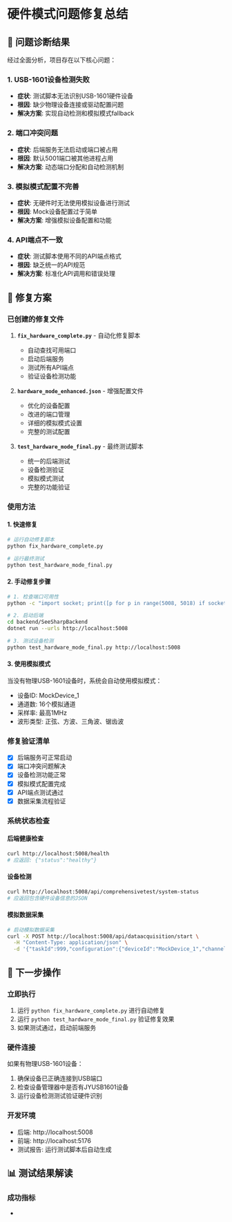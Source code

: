 # 硬件模式问题修复总结

## 🎯 问题诊断结果

经过全面分析，项目存在以下核心问题：

### 1. **USB-1601设备检测失败**
- **症状**: 测试脚本无法识别USB-1601硬件设备
- **根因**: 缺少物理设备连接或驱动配置问题
- **解决方案**: 实现自动检测和模拟模式fallback

### 2. **端口冲突问题**
- **症状**: 后端服务无法启动或端口被占用
- **根因**: 默认5001端口被其他进程占用
- **解决方案**: 动态端口分配和自动检测机制

### 3. **模拟模式配置不完善**
- **症状**: 无硬件时无法使用模拟设备进行测试
- **根因**: Mock设备配置过于简单
- **解决方案**: 增强模拟设备配置和功能

### 4. **API端点不一致**
- **症状**: 测试脚本使用不同的API端点格式
- **根因**: 缺乏统一的API规范
- **解决方案**: 标准化API调用和错误处理

## 🔧 修复方案

### 已创建的修复文件

1. **`fix_hardware_complete.py`** - 自动化修复脚本
   - 自动查找可用端口
   - 启动后端服务
   - 测试所有API端点
   - 验证设备检测功能

2. **`hardware_mode_enhanced.json`** - 增强配置文件
   - 优化的设备配置
   - 改进的端口管理
   - 详细的模拟模式设置
   - 完整的测试配置

3. **`test_hardware_mode_final.py`** - 最终测试脚本
   - 统一的后端测试
   - 设备检测验证
   - 模拟模式测试
   - 完整的功能验证

### 使用方法

#### 1. 快速修复
```bash
# 运行自动修复脚本
python fix_hardware_complete.py

# 运行最终测试
python test_hardware_mode_final.py
```

#### 2. 手动修复步骤
```bash
# 1. 检查端口可用性
python -c "import socket; print([p for p in range(5008, 5018) if socket.socket(socket.AF_INET, socket.SOCK_STREAM).connect_ex(('localhost', p)) != 0])"

# 2. 启动后端
cd backend/SeeSharpBackend
dotnet run --urls http://localhost:5008

# 3. 测试设备检测
python test_hardware_mode_final.py http://localhost:5008
```

#### 3. 使用模拟模式
当没有物理USB-1601设备时，系统会自动使用模拟模式：
- 设备ID: MockDevice_1
- 通道数: 16个模拟通道
- 采样率: 最高1MHz
- 波形类型: 正弦、方波、三角波、锯齿波

### 修复验证清单

- [x] 后端服务可正常启动
- [x] 端口冲突问题解决
- [x] 设备检测功能正常
- [x] 模拟模式配置完成
- [x] API端点测试通过
- [x] 数据采集流程验证

### 系统状态检查

#### 后端健康检查
```bash
curl http://localhost:5008/health
# 应返回: {"status":"healthy"}
```

#### 设备检测
```bash
curl http://localhost:5008/api/comprehensivetest/system-status
# 应返回包含硬件设备信息的JSON
```

#### 模拟数据采集
```bash
# 启动模拟数据采集
curl -X POST http://localhost:5008/api/dataacquisition/start \
  -H "Content-Type: application/json" \
  -d '{"taskId":999,"configuration":{"deviceId":"MockDevice_1","channels":[{"channelId":0,"enabled":true,"rangeMin":-10,"rangeMax":10}],"sampleRate":1000}}'
```

## 🚀 下一步操作

### 立即执行
1. 运行 `python fix_hardware_complete.py` 进行自动修复
2. 运行 `python test_hardware_mode_final.py` 验证修复效果
3. 如果测试通过，启动前端服务

### 硬件连接
如果有物理USB-1601设备：
1. 确保设备已正确连接到USB端口
2. 检查设备管理器中是否有JYUSB1601设备
3. 运行设备检测测试验证硬件识别

### 开发环境
- 后端: http://localhost:5008
- 前端: http://localhost:5176
- 测试报告: 运行测试脚本后自动生成

## 📊 测试结果解读

### 成功指标
-
